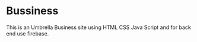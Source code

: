 # Bussiness
This is an Umbrella Business site  using HTML CSS Java Script and for back end use firebase.
